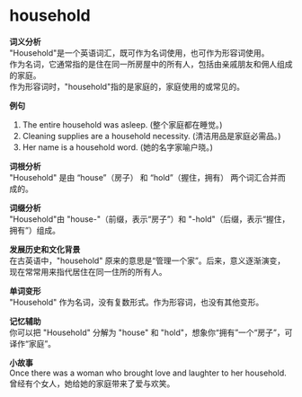 # household

**词义分析**  
"Household"是一个英语词汇，既可作为名词使用，也可作为形容词使用。  
作为名词，它通常指的是住在同一所房屋中的所有人，包括由亲戚朋友和佣人组成的家庭。  
作为形容词时，"household"指的是家庭的，家庭使用的或常见的。

  

**例句**

  

1.  The entire household was asleep. (整个家庭都在睡觉。)
2.  Cleaning supplies are a household necessity. (清洁用品是家庭必需品。)
3.  Her name is a household word. (她的名字家喻户晓。)

  

**词根分析**  
"Household" 是由 “house”（房子） 和 “hold”（握住，拥有） 两个词汇合并而成的。

  

**词缀分析**  
"Household"由 "house-"（前缀，表示“房子”）和 "-hold"（后缀，表示“握住，拥有”）组成。

  

**发展历史和文化背景**  
在古英语中，"household" 原来的意思是“管理一个家”。后来，意义逐渐演变，现在常常用来指代居住在同一住所的所有人。

  

**单词变形**  
"Household" 作为名词，没有复数形式。作为形容词，也没有其他变形。

  

**记忆辅助**  
你可以把 "Household" 分解为 "house" 和 "hold"，想象你“拥有”一个“房子”，可译作“家庭”。

  

**小故事**  
Once there was a woman who brought love and laughter to her household.  
曾经有个女人，她给她的家庭带来了爱与欢笑。

